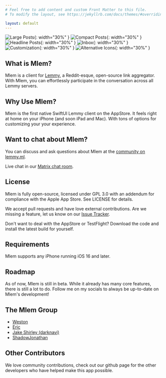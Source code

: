 ```yaml
---
# Feel free to add content and custom Front Matter to this file.
# To modify the layout, see https://jekyllrb.com/docs/themes/#overriding-theme-defaults

layout: default
---
```


![Large Posts](images/IMG_1159.PNG){: width="30%" }
![Compact Posts](images/IMG_1160.PNG){: width="30%" }
![Headline Posts](images/IMG_1164.PNG){: width="30%" }
![Inbox](images/IMG_1161.PNG){: width="30%" }
![Customization](images/IMG_1162.PNG){: width="30%" }
![Alternative Icons](images/IMG_1163.PNG){: width="30%" }

## What is Mlem?
Mlem is a client for [Lemmy](https://join-lemmy.org), a Reddit-esque, open-source link aggregator. With Mlem, you can effortlessly participate in the conversation across all Lemmy servers. 

## Why Use Mlem?
Mlem is the first native SwiftUI Lemmy client on the AppStore. It feels right at home on your 
iPhone (and soon iPad and Mac). With tons of options for customizing your your experience.

## Want to chat about Mlem?
You can discuss and ask questions about Mlem at the [community on lemmy.ml](https://lemmy.ml/c/mlemapp).

Live chat in our [Matrix chat room](https://matrix.to/#/#mlemapp:matrix.org).

## License
Mlem is fully open-source, licensed under GPL 3.0 with an addendum for compliance with the Apple App Store. See LICENSE for details.

We accept pull requests and have love external contributions. Are we missing a feature, let us know on our [Issue Tracker](https://github.com/mlemgroup/mlemgroup.github.io/issues). 

Don't want to deal with the AppStore or TestFlight? Download the code and install the latest build for 
yourself. 

## Requirements
Mlem supports any iPhone running iOS 16 and later.

## Roadmap
As of now, Mlem is still in beta. While it already has many core features, there is still a lot to do. Follow me on my socials to always be up-to-date on Mlem's development!

## The Mlem Group
- <a rel="me" href="https://techhub.social/@weston">Weston</a>
- <a rel="me" href="https://github.com/EricBAndrews">Eric</a>
- <a rel="me" href="https://github.com/JakeShirley">Jake Shirley (darknavi)</a>
- <a rel="me" href="https://github.com/ShadowJonathan">ShadowJonathan</a>

## Other Contributors
We love community contributions, check out our github page for the other developers who have helped make this app possible.
